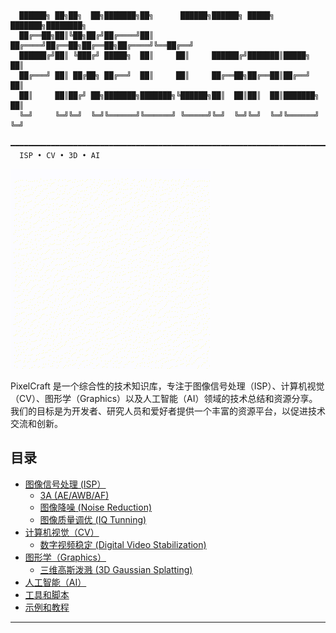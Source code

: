 


```plaintext
  ██████╗ ██╗██╗  ██╗███████╗██╗      ██████╗██████╗ █████╗ ███████╗████████╗
  ██╔══██╗██║╚██╗██╔╝██╔════╝██║     ██╔════╝██╔══██╗██╔══██╗██╔════╝╚══██╔══╝
  ██████╔╝██║ ╚███╔╝ █████╗  ██║     ██║     ██████╔╝███████║█████╗     ██║   
  ██╔═══╝ ██║ ██╔██╗ ██╔══╝  ██║     ██║     ██╔══██╗██╔══██║██╔══╝     ██║   
  ██║     ██║██╔╝ ██╗███████╗███████╗╚██████╗██║  ██║██║  ██║███████╗   ██║   
  ╚═╝     ╚═╝╚═╝  ╚═╝╚══════╝╚══════╝ ╚═════╝╚═╝  ╚═╝╚═╝  ╚═╝╚══════╝   ╚═╝   
  ━━━━━━━━━━━━━━━━━━━━━━━━━━━━━━━━━━━━━━━━━━━━━━━━━━━━━━━━━━━━━━━━━━━━━━━━━━━
  ISP • CV • 3D • AI
```
[![PixelCraft](tools/PixelCraft.gif)](https://github.com/zongwave/pixelcraft/blob/main/tools/PixelCraft.gif)

PixelCraft 是一个综合性的技术知识库，专注于图像信号处理（ISP）、计算机视觉（CV）、图形学（Graphics）以及人工智能（AI）领域的技术总结和资源分享。我们的目标是为开发者、研究人员和爱好者提供一个丰富的资源平台，以促进技术交流和创新。

## 目录

- [图像信号处理 (ISP）](isp/README.md)
  - [3A (AE/AWB/AF)](isp/3a/README.md)
  - [图像降噪 (Noise Reduction)](isp/nr/README.md)
  - [图像质量调优 (IQ Tunning)](isp/iq/README.md)
- [计算机视觉（CV）](cv/README.md)
  - [数字视频稳定 (Digital Video Stabilization)](cv/dvs_gyro.md)
- [图形学（Graphics）](graphics/README.md)
  - [三维高斯泼溅 (3D Gaussian Splatting)](graphics/3dgs/README.md)
- [人工智能（AI）](ai/README.md)
- [工具和脚本](tools/README.md)
- [示例和教程](examples/README.md)


---

